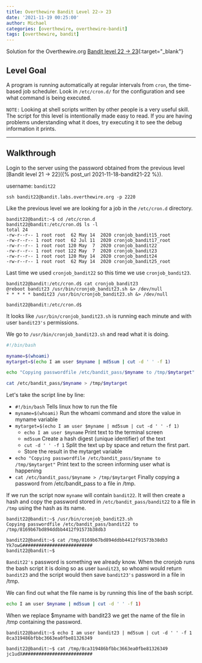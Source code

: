 ```yaml
---
title: Overthewire Bandit Level 22-> 23
date: '2021-11-19 00:25:00'
author: Michael
categories: [overthewire, overthewire-bandit]
tags: [overthewire, bandit]
---
```


Solution for the Overthewire.org [Bandit level 22 -> 23](https://overthewire.org/wargames/bandit/bandit23.html){:target="\_blank"}

## Level Goal

A program is running automatically at regular intervals from `cron`, the time-based job scheduler. Look in `/etc/cron.d/` for the configuration and see what command is being executed.

`NOTE:` Looking at shell scripts written by other people is a very useful skill. The script for this level is intentionally made easy to read. If you are having problems understanding what it does, try executing it to see the debug information it prints.

---

## Walkthrough

Login to the server using the password obtained from the previous level [Bandit level 21 -> 22]({% post_url 2021-11-18-bandit21-22 %}). 

username: `bandit22` 

```ssh
ssh bandit22@bandit.labs.overthewire.org -p 2220
```

Like the previous level we are looking for a job in the `/etc/cron.d` directory.

```console
bandit22@bandit:~$ cd /etc/cron.d
bandit22@bandit:/etc/cron.d$ ls -l
total 24
-rw-r--r-- 1 root root  62 May 14  2020 cronjob_bandit15_root
-rw-r--r-- 1 root root  62 Jul 11  2020 cronjob_bandit17_root
-rw-r--r-- 1 root root 120 May  7  2020 cronjob_bandit22
-rw-r--r-- 1 root root 122 May  7  2020 cronjob_bandit23
-rw-r--r-- 1 root root 120 May 14  2020 cronjob_bandit24
-rw-r--r-- 1 root root  62 May 14  2020 cronjob_bandit25_root
```

Last time we used `cronjob_bandit22` so this time we use `cronjob_bandit23`.


```console
bandit22@bandit:/etc/cron.d$ cat cronjob_bandit23
@reboot bandit23 /usr/bin/cronjob_bandit23.sh &> /dev/null
* * * * * bandit23 /usr/bin/cronjob_bandit23.sh &> /dev/null

bandit22@bandit:/etc/cron.d$ 
```

It looks like `/usr/bin/cronjob_bandit23.sh` is running each minute and with user `bandit23's` permissions.

We go to `/usr/bin/cronjob_bandit23.sh` and read what it is doing.

```bash
#!/bin/bash

myname=$(whoami)
mytarget=$(echo I am user $myname | md5sum | cut -d ' ' -f 1)

echo "Copying passwordfile /etc/bandit_pass/$myname to /tmp/$mytarget"

cat /etc/bandit_pass/$myname > /tmp/$mytarget
```
Let's take the script line by line:
* `#!/bin/bash` Tells linux how to run the file
* `myname=$(whoami)` Run the whoami command and store the value in myname variable
* `mytarget=$(echo I am user $myname | md5sum | cut -d ' ' -f 1)`
  * `echo I am user $myname` Print text to the terminal screen
  * `md5sum` Create a hash digest (unique identifier) of the text
  * `cut -d ' ' -f 1` Split the text up by space and return the first part.
  * Store the result in the mytarget variable
* `echo "Copying passwordfile /etc/bandit_pass/$myname to /tmp/$mytarget"` Print text to the screen informing user what is happening
* `cat /etc/bandit_pass/$myname > /tmp/$mytarget` Finally copying a password from /etc/bandit_pass to a file in /tmp.

If we run the script now `myname` will contain `bandit22`. It will then create a hash and copy the password stored in `/etc/bandit_pass/bandit22` to a file in `/tmp` using the hash as its name.

```console
bandit22@bandit:~$ /usr/bin/cronjob_bandit23.sh
Copying passwordfile /etc/bandit_pass/bandit22 to /tmp/8169b67bd894ddbb4412f91573b38db3

bandit22@bandit:~$ cat /tmp/8169b67bd894ddbb4412f91573b38db3
Yk7owG##########################
bandit22@bandit:~$
```

`Bandit22's` password is something we already know. When the cronjob runs the bash script it is doing so as user `bandit23`, so whoami would return `bandit23` and the script would then save `bandit23's` password in a file in /tmp.

We can find out what the file name is by running this line of the bash script.

```bash
echo I am user $myname | md5sum | cut -d ' ' -f 1)
```

When we replace $myname with bandit23 we get the name of the file in /tmp containing the password.

```console
bandit22@bandit:~$ echo I am user bandit23 | md5sum | cut -d ' ' -f 1
8ca319486bfbbc3663ea0fbe81326349

bandit22@bandit:~$ cat /tmp/8ca319486bfbbc3663ea0fbe81326349
jc1udX##########################
```